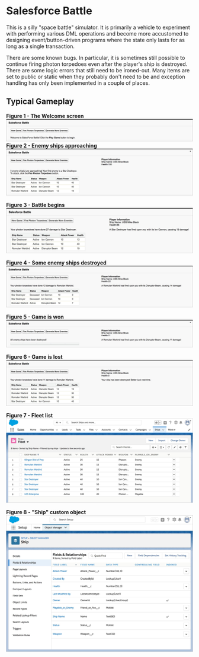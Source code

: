 # Salesforce Battle

This is a silly "space battle" simulator. It is primarily a vehicle to experiment with performing various DML operations and
become more accustomed to designing event/button-driven programs where the state only lasts for as long as a single transaction.

There are some known bugs. In particular, it is sometimes still possible to continue firing photon torpedoes even after the player's ship is destroyed. There are some logic errors that still need to be ironed-out. Many items are set to public or static when they probably don't need to be and exception handling has only been implemented in a couple of places.

## Typical Gameplay
**Figure 1 - The Welcome screen**  
![The Welcome screen](https://github.com/mikeuf/SFBattle/blob/master/README-images/1-welcome-screen.jpg "The Welcome screen")  
**Figure 2 - Enemy ships approaching**  
![Enemy ships approaching](https://github.com/mikeuf/SFBattle/blob/master/README-images/2-enemy-ships-approaching.jpg "Enemy ships approaching")

**Figure 3 - Battle begins**  
![Battle begins](https://github.com/mikeuf/SFBattle/blob/master/README-images/3-battle.jpg "Battle begins")

**Figure 4 - Some enemy ships destroyed**  
![Some enemy ships destroyed](https://github.com/mikeuf/SFBattle/blob/master/README-images/4-deceased.jpg "Some enemy ships destroyed")

**Figure 5 - Game is won**  
![Game is won](https://github.com/mikeuf/SFBattle/blob/master/README-images/5-game-won.jpg "Game is won")

**Figure 6 - Game is lost**  
![Game is lost](https://github.com/mikeuf/SFBattle/blob/master/README-images/6-game-lost.jpg "Game is lost")

**Figure 7 - Fleet list**  
![Fleet list](https://github.com/mikeuf/SFBattle/blob/master/README-images/7-ships-list.jpg "Fleet list")

**Figure 8 - "Ship" custom object**  
![Ship custom object](https://github.com/mikeuf/SFBattle/blob/master/README-images/8-ship-custom-object.jpg "Ship custom object")

